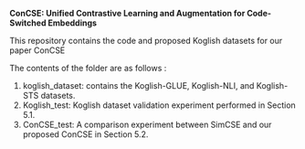 **ConCSE: Unified Contrastive Learning and Augmentation for Code-Switched Embeddings** 

This repository contains the code and proposed Koglish datasets for our paper ConCSE 

The contents of the folder are as follows : 
1. koglish_dataset: contains the Koglish-GLUE, Koglish-NLI, and Koglish-STS datasets. 
2. Koglish_test: Koglish dataset validation experiment performed in Section 5.1.
3. ConCSE_test: A comparison experiment between SimCSE and our proposed ConCSE in Section 5.2.




